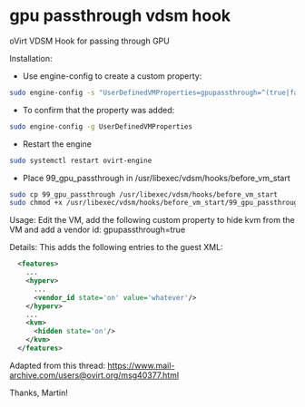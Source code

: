 gpu passthrough vdsm hook
=================================
oVirt VDSM Hook for passing through GPU

Installation:
* Use engine-config to create a custom property:

```bash
sudo engine-config -s "UserDefinedVMProperties=gpupassthrough=^(true|false)$"
```

* To confirm that the property was added:

```bash
sudo engine-config -g UserDefinedVMProperties
```

* Restart the engine

```bash
sudo systemctl restart ovirt-engine
```

* Place 99_gpu_passthrough in /usr/libexec/vdsm/hooks/before_vm_start

```bash
sudo cp 99_gpu_passthrough /usr/libexec/vdsm/hooks/before_vm_start
sudo chmod +x /usr/libexec/vdsm/hooks/before_vm_start/99_gpu_passthrough
```

Usage:
Edit the VM, add the following custom property to hide kvm from the VM and add a vendor id:
gpupassthrough=true 

Details:
This adds the following entries to the guest XML:

```xml
  <features>
    ...
    <hyperv>
      ...
      <vendor_id state='on' value='whatever'/>
    </hyperv>
    ...
    <kvm>
      <hidden state='on'/>
    </kvm>
  </features>
```

Adapted from this thread:
https://www.mail-archive.com/users@ovirt.org/msg40377.html

Thanks, Martin!
